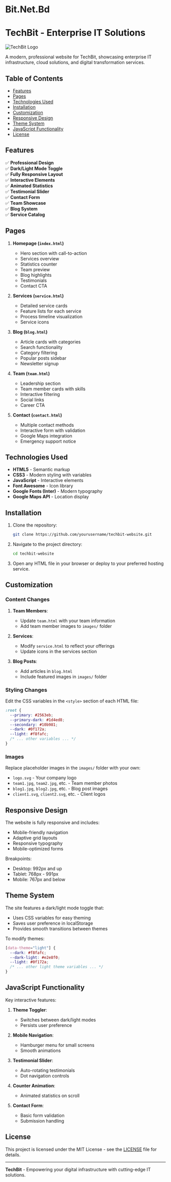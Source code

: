 # Bit.Net.Bd

# TechBit - Enterprise IT Solutions

![TechBit Logo](images/logo.jpg)

A modern, professional website for TechBit, showcasing enterprise IT infrastructure, cloud solutions, and digital transformation services.

## Table of Contents

- [Features](#features)
- [Pages](#pages)
- [Technologies Used](#technologies-used)
- [Installation](#installation)
- [Customization](#customization)
- [Responsive Design](#responsive-design)
- [Theme System](#theme-system)
- [JavaScript Functionality](#javascript-functionality)
- [License](#license)

## Features

✅ **Professional Design**  
✅ **Dark/Light Mode Toggle**  
✅ **Fully Responsive Layout**  
✅ **Interactive Elements**  
✅ **Animated Statistics**  
✅ **Testimonial Slider**  
✅ **Contact Form**  
✅ **Team Showcase**  
✅ **Blog System**  
✅ **Service Catalog**  

## Pages

1. **Homepage (`index.html`)**
   - Hero section with call-to-action
   - Services overview
   - Statistics counter
   - Team preview
   - Blog highlights
   - Testimonials
   - Contact CTA

2. **Services (`service.html`)**
   - Detailed service cards
   - Feature lists for each service
   - Process timeline visualization
   - Service icons

3. **Blog (`blog.html`)**
   - Article cards with categories
   - Search functionality
   - Category filtering
   - Popular posts sidebar
   - Newsletter signup

4. **Team (`team.html`)**
   - Leadership section
   - Team member cards with skills
   - Interactive filtering
   - Social links
   - Career CTA

5. **Contact (`contact.html`)**
   - Multiple contact methods
   - Interactive form with validation
   - Google Maps integration
   - Emergency support notice

## Technologies Used

- **HTML5** - Semantic markup
- **CSS3** - Modern styling with variables
- **JavaScript** - Interactive elements
- **Font Awesome** - Icon library
- **Google Fonts (Inter)** - Modern typography
- **Google Maps API** - Location display

## Installation

1. Clone the repository:
   ```bash
   git clone https://github.com/yourusername/techbit-website.git
   ```

2. Navigate to the project directory:
   ```bash
   cd techbit-website
   ```

3. Open any HTML file in your browser or deploy to your preferred hosting service.

## Customization

### Content Changes

1. **Team Members**:
   - Update `team.html` with your team information
   - Add team member images to `images/` folder

2. **Services**:
   - Modify `service.html` to reflect your offerings
   - Update icons in the services section

3. **Blog Posts**:
   - Add articles in `blog.html`
   - Include featured images in `images/` folder

### Styling Changes

Edit the CSS variables in the `<style>` section of each HTML file:

```css
:root {
  --primary: #2563eb;
  --primary-dark: #1d4ed8;
  --secondary: #10b981;
  --dark: #0f172a;
  --light: #f8fafc;
  /* ... other variables ... */
}
```

### Images

Replace placeholder images in the `images/` folder with your own:
- `logo.svg` - Your company logo
- `team1.jpg`, `team2.jpg`, etc. - Team member photos
- `blog1.jpg`, `blog2.jpg`, etc. - Blog post images
- `client1.svg`, `client2.svg`, etc. - Client logos

## Responsive Design

The website is fully responsive and includes:
- Mobile-friendly navigation
- Adaptive grid layouts
- Responsive typography
- Mobile-optimized forms

Breakpoints:
- Desktop: 992px and up
- Tablet: 768px - 991px
- Mobile: 767px and below

## Theme System

The site features a dark/light mode toggle that:
- Uses CSS variables for easy theming
- Saves user preference in localStorage
- Provides smooth transitions between themes

To modify themes:
```css
[data-theme="light"] {
  --dark: #f8fafc;
  --dark-light: #e2e8f0;
  --light: #0f172a;
  /* ... other light theme variables ... */
}
```

## JavaScript Functionality

Key interactive features:

1. **Theme Toggler**:
   - Switches between dark/light modes
   - Persists user preference

2. **Mobile Navigation**:
   - Hamburger menu for small screens
   - Smooth animations

3. **Testimonial Slider**:
   - Auto-rotating testimonials
   - Dot navigation controls

4. **Counter Animation**:
   - Animated statistics on scroll

5. **Contact Form**:
   - Basic form validation
   - Submission handling

## License

This project is licensed under the MIT License - see the [LICENSE](LICENSE) file for details.

---

**TechBit** - Empowering your digital infrastructure with cutting-edge IT solutions.